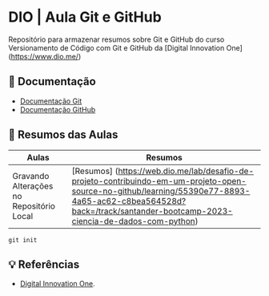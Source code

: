 
# DIO | Aula Git e GitHub

Repositório para armazenar resumos sobre Git e GitHub do curso Versionamento de Código com Git e GitHub da [Digital Innovation One] (https://www.dio.me/)

## 🔑 Documentação
- [Documentação Git](https://git-scm.com/doc)
- [Documentação GitHub](https://docs.github.com/)

## 💎 Resumos das Aulas
 | Aulas | Resumos |
 | ------|---------|
 | Gravando Alterações no Repositório Local | [Resumos]  (https://web.dio.me/lab/desafio-de-projeto-contribuindo-em-um-projeto-open-source-no-github/learning/55390e77-8893-4a65-ac62-c8bea564528d?back=/track/santander-bootcamp-2023-ciencia-de-dados-com-python)|

 ```
 git init 
 ```

 ## 💡 Referências
 - [Digital Innovation One]().
